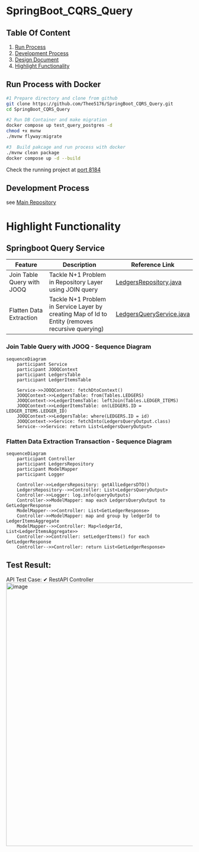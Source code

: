 # SpringBoot_CQRS_Query

## Table Of Content
1. [Run Process](#run-process)
2. [Development Process](#development-process)
3. [Design Document](#design-document)
4. [Highlight Functionality](#highlight-functionality)

## Run Process with Docker
```bash
#1 Prepare directory and clone from github
git clone https://github.com/Thee5176/SpringBoot_CQRS_Query.git
cd SpringBoot_CQRS_Query

#2 Run DB Container and make migration
docker compose up test_query_postgres -d
chmod +x mvnw
./mvnw flyway:migrate

#3  Build pakcage and run process with docker
./mvnw clean package
docker compose up -d --build

```
Check the running project at [port 8184](http://localhost:8184)

## Development Process
see [Main Repository](https://github.com/Thee5176/Accounting_CQRS_Project)

# Highlight Functionality

## Springboot Query Service

| Feature                     | Description                                                                                                    | Reference Link                                                                                                                               |
|-----------------------------|----------------------------------------------------------------------------------------------------------------|---------------------------------------------------------------------------------------------------------------------------------------------|
| Join Table Query with JOOQ  | Tackle N+1 Problem in Repository Layer using JOIN query                                                       | [LedgersRepository.java](https://github.com/Thee5176/springboot_cqrs_query/blob/develop/src/main/java/com/thee5176/ledger_query/Infrastructure/repository/LedgersRepository.java#L57) |
| Flatten Data Extraction     | Tackle N+1 Problem in Service Layer by creating Map of Id to Entity (removes recursive querying)               | [LedgersQueryService.java](https://github.com/Thee5176/SpringBoot_CQRS_Query/blob/develop/src/main/java/com/thee5176/ledger_query/Domain/service/LedgersQueryService.java#L24)       |

### Join Table Query with JOOQ - Sequence Diagram
```mermaid
sequenceDiagram
    participant Service
    participant JOOQContext
    participant LedgersTable
    participant LedgerItemsTable

    Service->>JOOQContext: fetchDtoContext()
    JOOQContext->>LedgersTable: from(Tables.LEDGERS)
    JOOQContext->>LedgerItemsTable: leftJoin(Tables.LEDGER_ITEMS)
    JOOQContext->>LedgerItemsTable: on(LEDGERS.ID = LEDGER_ITEMS.LEDGER_ID)
    JOOQContext->>LedgersTable: where(LEDGERS.ID = id)
    JOOQContext->>Service: fetchInto(LedgersQueryOutput.class)
    Service-->>Service: return List<LedgersQueryOutput>
```

### Flatten Data Extraction Transaction - Sequence Diagram

```mermaid
sequenceDiagram
    participant Controller
    participant LedgersRepository
    participant ModelMapper
    participant Logger

    Controller->>LedgersRepository: getAllLedgersDTO()
    LedgersRepository-->>Controller: List<LedgersQueryOutput>
    Controller->>Logger: log.info(queryOutputs)
    Controller->>ModelMapper: map each LedgersQueryOutput to GetLedgerResponse
    ModelMapper-->>Controller: List<GetLedgerResponse>
    Controller->>ModelMapper: map and group by ledgerId to LedgerItemsAggregate
    ModelMapper-->>Controller: Map<ledgerId, List<LedgerItemsAggregate>>
    Controller->>Controller: setLedgerItems() for each GetLedgerResponse
    Controller-->>Controller: return List<GetLedgerResponse>
```

## Test Result:
API Test Case:
  ✔ RestAPI Controller
  <img width="896" height="711" alt="image" src="https://github.com/user-attachments/assets/c36ab702-d6f2-49e9-a930-78f58042808a" />
